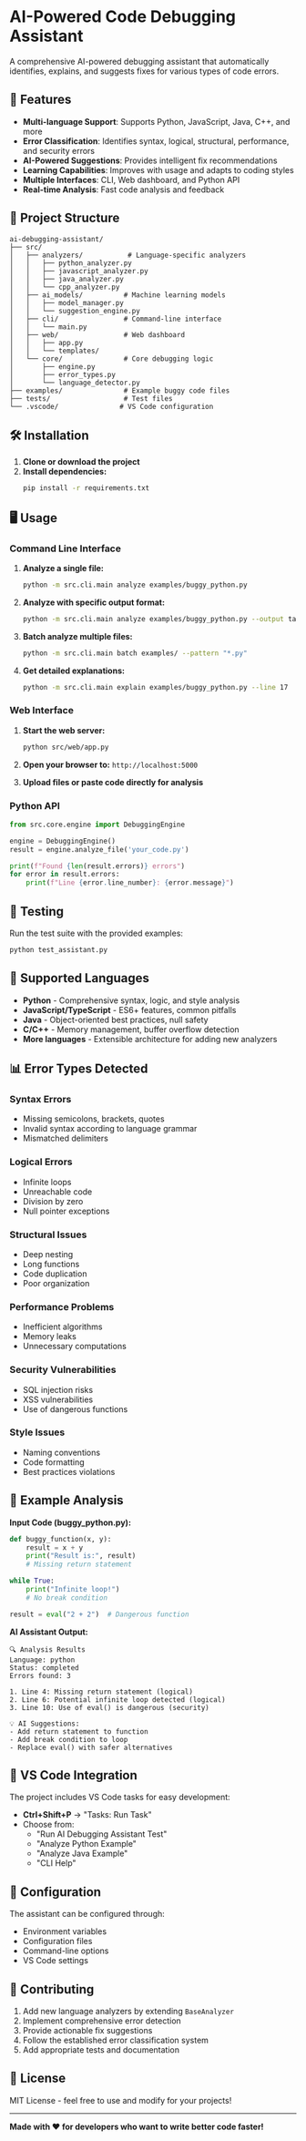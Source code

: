 # AI-Powered Code Debugging Assistant

A comprehensive AI-powered debugging assistant that automatically identifies, explains, and suggests fixes for various types of code errors.

## 🚀 Features

- **Multi-language Support**: Supports Python, JavaScript, Java, C++, and more
- **Error Classification**: Identifies syntax, logical, structural, performance, and security errors
- **AI-Powered Suggestions**: Provides intelligent fix recommendations
- **Learning Capabilities**: Improves with usage and adapts to coding styles
- **Multiple Interfaces**: CLI, Web dashboard, and Python API
- **Real-time Analysis**: Fast code analysis and feedback

## 📁 Project Structure

```
ai-debugging-assistant/
├── src/
│   ├── analyzers/           # Language-specific analyzers
│   │   ├── python_analyzer.py
│   │   ├── javascript_analyzer.py
│   │   ├── java_analyzer.py
│   │   └── cpp_analyzer.py
│   ├── ai_models/          # Machine learning models
│   │   ├── model_manager.py
│   │   └── suggestion_engine.py
│   ├── cli/                # Command-line interface
│   │   └── main.py
│   ├── web/                # Web dashboard
│   │   ├── app.py
│   │   └── templates/
│   └── core/               # Core debugging logic
│       ├── engine.py
│       ├── error_types.py
│       └── language_detector.py
├── examples/               # Example buggy code files
├── tests/                  # Test files
└── .vscode/               # VS Code configuration
```

## 🛠️ Installation

1. **Clone or download the project**
2. **Install dependencies:**
   ```bash
   pip install -r requirements.txt
   ```

## 🖥️ Usage

### Command Line Interface

1. **Analyze a single file:**
   ```bash
   python -m src.cli.main analyze examples/buggy_python.py
   ```

2. **Analyze with specific output format:**
   ```bash
   python -m src.cli.main analyze examples/buggy_python.py --output table
   ```

3. **Batch analyze multiple files:**
   ```bash
   python -m src.cli.main batch examples/ --pattern "*.py"
   ```

4. **Get detailed explanations:**
   ```bash
   python -m src.cli.main explain examples/buggy_python.py --line 17
   ```

### Web Interface

1. **Start the web server:**
   ```bash
   python src/web/app.py
   ```

2. **Open your browser to:** `http://localhost:5000`

3. **Upload files or paste code directly for analysis**

### Python API

```python
from src.core.engine import DebuggingEngine

engine = DebuggingEngine()
result = engine.analyze_file('your_code.py')

print(f"Found {len(result.errors)} errors")
for error in result.errors:
    print(f"Line {error.line_number}: {error.message}")
```

## 🧪 Testing

Run the test suite with the provided examples:

```bash
python test_assistant.py
```

## 🌟 Supported Languages

- **Python** - Comprehensive syntax, logic, and style analysis
- **JavaScript/TypeScript** - ES6+ features, common pitfalls
- **Java** - Object-oriented best practices, null safety
- **C/C++** - Memory management, buffer overflow detection
- **More languages** - Extensible architecture for adding new analyzers

## 📊 Error Types Detected

### Syntax Errors
- Missing semicolons, brackets, quotes
- Invalid syntax according to language grammar
- Mismatched delimiters

### Logical Errors  
- Infinite loops
- Unreachable code
- Division by zero
- Null pointer exceptions

### Structural Issues
- Deep nesting
- Long functions
- Code duplication
- Poor organization

### Performance Problems
- Inefficient algorithms
- Memory leaks
- Unnecessary computations

### Security Vulnerabilities
- SQL injection risks
- XSS vulnerabilities
- Use of dangerous functions

### Style Issues
- Naming conventions
- Code formatting
- Best practices violations

## 🎯 Example Analysis

**Input Code (buggy_python.py):**
```python
def buggy_function(x, y):
    result = x + y
    print("Result is:", result)
    # Missing return statement

while True:
    print("Infinite loop!")
    # No break condition

result = eval("2 + 2")  # Dangerous function
```

**AI Assistant Output:**
```
🔍 Analysis Results
Language: python
Status: completed
Errors found: 3

1. Line 4: Missing return statement (logical)
2. Line 6: Potential infinite loop detected (logical) 
3. Line 10: Use of eval() is dangerous (security)

💡 AI Suggestions:
- Add return statement to function
- Add break condition to loop
- Replace eval() with safer alternatives
```

## 🚀 VS Code Integration

The project includes VS Code tasks for easy development:

- **Ctrl+Shift+P** → "Tasks: Run Task"
- Choose from:
  - "Run AI Debugging Assistant Test"
  - "Analyze Python Example"
  - "Analyze Java Example"
  - "CLI Help"

## 🔧 Configuration

The assistant can be configured through:
- Environment variables
- Configuration files
- Command-line options
- VS Code settings

## 🤝 Contributing

1. Add new language analyzers by extending `BaseAnalyzer`
2. Implement comprehensive error detection
3. Provide actionable fix suggestions
4. Follow the established error classification system
5. Add appropriate tests and documentation

## 📄 License

MIT License - feel free to use and modify for your projects!

---

**Made with ❤️ for developers who want to write better code faster!**
